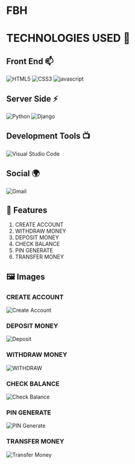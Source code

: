 # FBH
# TECHNOLOGIES USED 📌

## Front End 📫

![HTML5](https://img.shields.io/badge/html5-%23E34F26.svg?style=for-the-badge&logo=html5&logoColor=white)
![CSS3](https://img.shields.io/badge/css3-%231572B6.svg?style=for-the-badge&logo=css3&logoColor=white)
![javascript](https://img.shields.io/badge/JavaScript-F7DF1E?style=for-the-badge&logo=javascript&logoColor=black)

## Server Side ⚡
![Python](https://img.shields.io/badge/python-3670A0?style=for-the-badge&logo=python&logoColor=ffdd54)
![Django](https://img.shields.io/badge/django-%23092E20.svg?style=for-the-badge&logo=django&logoColor=white)


## Development Tools 📺

![Visual Studio Code](https://img.shields.io/badge/Visual%20Studio%20Code-0078d7.svg?style=for-the-badge&logo=visual-studio-code&logoColor=white)
## Social 🌍

![Gmail](https://img.shields.io/badge/Gmail-D14836?style=for-the-badge&logo=gmail&logoColor=white)

## 🚀 Features

1. CREATE ACCOUNT  
2. WITHDRAW MONEY  
3. DEPOSIT MONEY  
4. CHECK BALANCE  
5. PIN GENERATE  
6. TRANSFER MONEY

## 🖼️ Images

### CREATE ACCOUNT

![Create Account](https://github.com/user-attachments/assets/2394817a-781b-4cb6-8005-cb08bc529335)

### DEPOSIT MONEY

![Deposit](https://github.com/user-attachments/assets/9a50cd8d-673f-471f-a234-8d76cf37cb7b)

### WITHDRAW MONEY  
![WITHDRAW](https://github.com/user-attachments/assets/39741126-cf1e-4e83-908e-0cf8823a530d)

### CHECK BALANCE  
![Check Balance](https://github.com/user-attachments/assets/c0d3d20f-d3e0-48ba-bf3e-6ebb840d9beb)

### PIN GENERATE  
![PIN Generate](URL_TO_IMAGE)

### TRANSFER MONEY  
![Transfer Money](URL_TO_IMAGE)












